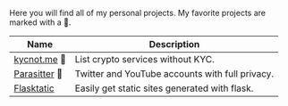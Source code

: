 Here you will find all of my personal projects. My favorite projects are marked with a 🏅.

| Name                                                  | Description                       |
|-------------------------------------------------------|-------------------------------------------------------|
| [kycnot.me](https://kycnot.me/)  🏅                   | List crypto services without KYC.                     |
| [Parasitter](https://github.com/pluja/Parasitter) 🏅  | Twitter and YouTube accounts with full privacy.       |
| [Flasktatic](https://github.com/pluja/Flasktatic)     | Easily get static sites generated with flask.         |
